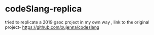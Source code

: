 # codeSlang-replica
tried to replicate a 2019 gsoc project in my own way ,
link to the original project- https://github.com/xujenna/codeslang
